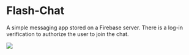 # Flash-Chat

A simple messaging app stored on a Firebase server. There is a log-in verification to authorize the user to join the chat.

![](gif.gif)
